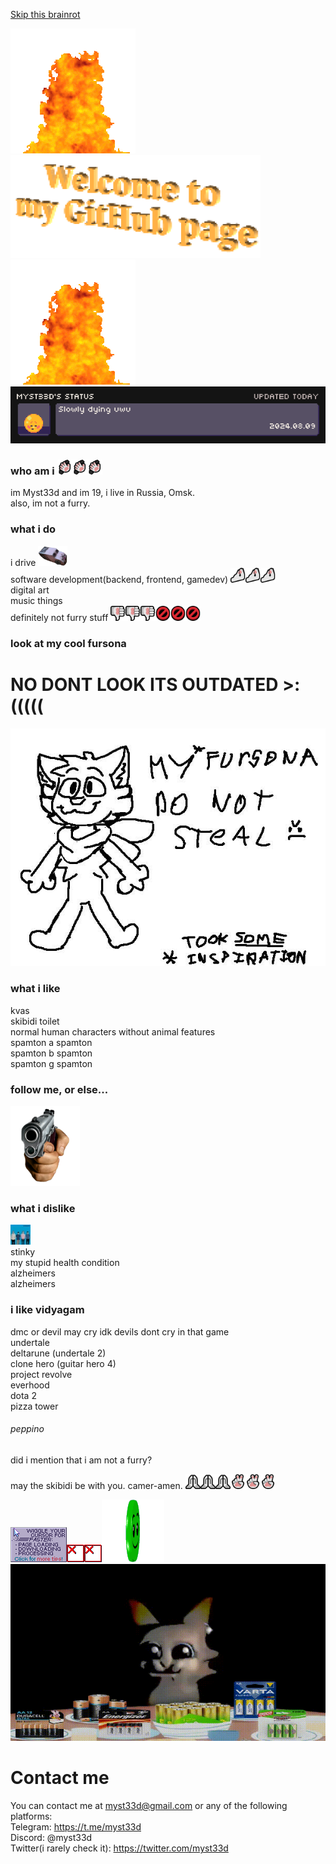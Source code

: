 [Skip this brainrot](#contact-me)

<img width="200px" src="fire.gif"><img width="400px" src="welcome.png"><img width="200px" src="fire.gif"><br>
<img src="cringe.png">
### who am i <img src="https://raw.githubusercontent.com/notmyst33d/emoji/refs/heads/main/wave_paw.svg" height="24px"><img src="https://raw.githubusercontent.com/notmyst33d/emoji/refs/heads/main/wave_paw.svg" height="24px"><img src="https://raw.githubusercontent.com/notmyst33d/emoji/refs/heads/main/wave_paw.svg" height="24px">
im Myst33d and im 19, i live in Russia, Omsk.  
also, im not a furry.

### what i do
i drive <img src="ryan.png" height="32px">  
software development(backend, frontend, gamedev) <img src="https://raw.githubusercontent.com/notmyst33d/emoji/refs/heads/main/pinched_fingers_paw.svg" height="24px"><img src="https://raw.githubusercontent.com/notmyst33d/emoji/refs/heads/main/pinched_fingers_paw.svg" height="24px"><img src="https://raw.githubusercontent.com/notmyst33d/emoji/refs/heads/main/pinched_fingers_paw.svg" height="24px">  
digital art  
music things  
definitely not furry stuff <img src="https://raw.githubusercontent.com/notmyst33d/emoji/refs/heads/main/thumbs_down_paw.svg" height="24px"><img src="https://raw.githubusercontent.com/notmyst33d/emoji/refs/heads/main/thumbs_down_paw.svg" height="24px"><img src="https://raw.githubusercontent.com/notmyst33d/emoji/refs/heads/main/thumbs_down_paw.svg" height="24px"><img src="https://raw.githubusercontent.com/notmyst33d/emoji/refs/heads/main/no.svg" height="24px"><img src="https://raw.githubusercontent.com/notmyst33d/emoji/refs/heads/main/no.svg" height="24px"><img src="https://raw.githubusercontent.com/notmyst33d/emoji/refs/heads/main/no.svg" height="24px">

### look at my cool fursona
# NO DONT LOOK ITS OUTDATED >:(((((
<img src="fursoma.jpg">

### what i like
kvas  
skibidi toilet  
normal human characters without animal features  
spamton a spamton  
spamton b spamton  
spamton g spamton

### follow me, or else...
<img src="84e.png" height="128px">

### what i dislike
<img src="1900x1900-000000-80-0-0.jpg" height="32px"><br>
stinky  
my stupid health condition  
alzheimers  
alzheimers

### i like vidyagam
dmc or devil may cry idk devils dont cry in that game  
undertale  
deltarune (undertale 2)  
clone hero (guitar hero 4)  
project revolve  
everhood  
dota 2  
pizza tower

###### peppino

did i mention that i am not a furry?

may the skibidi be with you. camer-amen. <img src="https://raw.githubusercontent.com/notmyst33d/emoji/refs/heads/main/pray_paw.svg" height="24px"><img src="https://raw.githubusercontent.com/notmyst33d/emoji/refs/heads/main/pray_paw.svg" height="24px"><img src="https://raw.githubusercontent.com/notmyst33d/emoji/refs/heads/main/pray_paw.svg" height="24px"><img src="https://raw.githubusercontent.com/notmyst33d/emoji/refs/heads/main/v_paw.svg" height="24px"><img src="https://raw.githubusercontent.com/notmyst33d/emoji/refs/heads/main/v_paw.svg" height="24px"><img src="https://raw.githubusercontent.com/notmyst33d/emoji/refs/heads/main/v_paw.svg" height="24px">

<img src="ghgwiggle.gif"><img src="000.png"><img src="000.png"><img src="as6yrZGld5vZPYcOnpcf65ZublVtPhrt0bM4rqU6mfmDz2sqx.gif"><img src="Full_of_batteries.gif">

# Contact me
You can contact me at myst33d@gmail.com or any of the following platforms:  
Telegram: https://t.me/myst33d  
Discord: @myst33d  
Twitter(i rarely check it): https://twitter.com/myst33d
